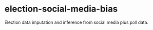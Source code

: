 # election-social-media-bias
Election data imputation and inference from social media plus poll data.
